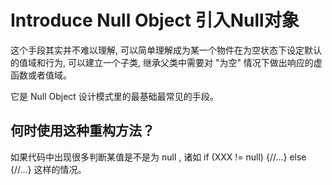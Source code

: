 # Introduce Null Object 引入Null对象

这个手段其实并不难以理解, 可以简单理解成为某一个物件在为空状态下设定默认的值域和行为, 可以建立一个子类, 继承父类中需要对 "为空" 情况下做出响应的虚函数或者值域。

它是 Null Object 设计模式里的最基础最常见的手段。

## 何时使用这种重构方法？

如果代码中出现很多判断某值是不是为 null , 诸如 if (XXX != null) {//...} else {//...} 这样的情况。
